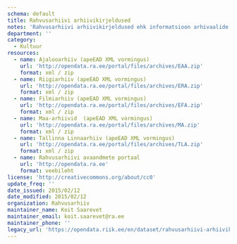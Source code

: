 ```yaml
---
schema: default
title: Rahvusarhiivi arhiivikirjeldused
notes: 'Rahvusarhiivi arhiivikirjeldused ehk informatsioon arhivaalide sisu kohta sõltumata nende füüsilisest kandjast (paber, elektrooniline kandja, filmilint vmt). Arhiivikirjeldustel baseeruvad kõik arhiiviainese otsivahendid.'
department: ''
category:
  - Kultuur
resources:
  - name: Ajalooarhiiv (apeEAD XML vormingus)
    url: 'http://opendata.ra.ee/portal/files/archives/EAA.zip'
    format: xml / zip
  - name: Riigiarhiiv (apeEAD XML vormingus)
    url: 'http://opendata.ra.ee/portal/files/archives/ERA.zip'
    format: xml / zip
  - name: Filmiarhiiv (apeEAD XML vormingus)
    url: 'http://opendata.ra.ee/portal/files/archives/EFA.zip'
    format: xml / zip
  - name: Maa-arhiivid  (apeEAD XML vormingus)
    url: 'http://opendata.ra.ee/portal/files/archives/MA.zip'
    format: xml / zip
  - name: Tallinna Linnaarhiiv (apeEAD XML vormingus)
    url: 'http://opendata.ra.ee/portal/files/archives/TLA.zip'
    format: xml / zip
  - name: Rahvusarhiivi avaandmete portaal
    url: 'http://opendata.ra.ee'
    format: veebileht
license: 'http://creativecommons.org/about/cc0'
update_freq: ''
date_issued: 2015/02/12
date_modified: 2015/02/12
organization: Rahvusarhiiv
maintainer_name: Koit Saarevet
maintainer_email: koit.saarevet@ra.ee
maintainer_phone: ''
legacy_url: 'https://opendata.riik.ee/en/dataset/rahvusarhiivi-arhiivikirjeldused'
---
```

